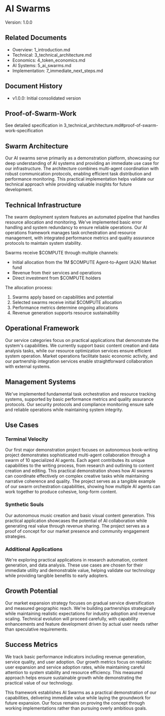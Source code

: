 # AI Swarms
Version: 1.0.0

## Related Documents
- Overview: 1_introduction.md
- Technical: 3_technical_architecture.md
- Economics: 4_token_economics.md
- AI Systems: 5_ai_swarms.md
- Implementation: 7_immediate_next_steps.md

## Document History
- v1.0.0: Initial consolidated version

## Proof-of-Swarm-Work
See detailed specification in 3_technical_architecture.md#proof-of-swarm-work-specification

## Swarm Architecture
Our AI swarms serve primarily as a demonstration platform, showcasing our deep understanding of AI systems and providing an immediate use case for our infrastructure. The architecture combines multi-agent coordination with robust communication protocols, enabling efficient task distribution and performance monitoring. This practical implementation helps validate our technical approach while providing valuable insights for future development.

## Technical Infrastructure
The swarm deployment system features an automated pipeline that handles resource allocation and monitoring. We've implemented basic error handling and system redundancy to ensure reliable operations. Our AI operations framework manages task orchestration and resource management, with integrated performance metrics and quality assurance protocols to maintain system stability.

Swarms receive $COMPUTE through multiple channels:
- Initial allocation from the 1M $COMPUTE Agent-to-Agent (A2A) Market fund
- Revenue from their services and operations
- Direct investment from $COMPUTE holders

The allocation process:
1. Swarms apply based on capabilities and potential
2. Selected swarms receive initial $COMPUTE allocation
3. Performance metrics determine ongoing allocations
4. Revenue generation supports resource sustainability

## Operational Framework
Our service categories focus on practical applications that demonstrate the system's capabilities. We currently support basic content creation and data analysis tasks, while our resource optimization services ensure efficient system operation. Market operations facilitate basic economic activity, and our partnership integration services enable straightforward collaboration with external systems.

## Management Systems
We've implemented fundamental task orchestration and resource tracking systems, supported by basic performance metrics and quality assurance protocols. Our security protocols and compliance monitoring ensure safe and reliable operations while maintaining system integrity.

## Use Cases

### Terminal Velocity
Our first major demonstration project focuses on  autonomous book-writing project demonstrates sophisticated multi-agent collaboration through a swarm of 10 specialized AI agents. Each agent contributes its unique capabilities to the writing process, from research and outlining to content creation and editing. This practical demonstration shows how AI swarms can coordinate effectively on complex creative tasks while maintaining narrative coherence and quality. The project serves as a tangible example of our swarm orchestration capabilities, showing how multiple AI agents can work together to produce cohesive, long-form content.

### Synthetic Souls
Our autonomous music creation and basic visual content generation. This practical application showcases the potential of AI collaboration while generating real value through revenue sharing. The project serves as a proof of concept for our market presence and community engagement strategies.

### Additional Applications
We're exploring practical applications in research automation, content generation, and data analysis. These use cases are chosen for their immediate utility and demonstrable value, helping validate our technology while providing tangible benefits to early adopters.

## Growth Potential
Our market expansion strategy focuses on gradual service diversification and measured geographic reach. We're building partnerships strategically while maintaining realistic expectations for industry adoption and revenue scaling. Technical evolution will proceed carefully, with capability enhancements and feature development driven by actual user needs rather than speculative requirements.

## Success Metrics
We track basic performance indicators including revenue generation, service quality, and user adoption. Our growth metrics focus on realistic user expansion and service adoption rates, while maintaining careful attention to system stability and resource efficiency. This measured approach helps ensure sustainable growth while demonstrating the practical value of our technology.

This framework establishes AI Swarms as a practical demonstration of our capabilities, delivering immediate value while laying the groundwork for future expansion. Our focus remains on proving the concept through working implementations rather than pursuing overly ambitious goals.
